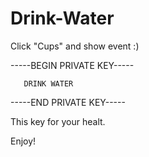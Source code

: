 # Drink-Water
Click "Cups" and show event :)

-----BEGIN PRIVATE KEY-----

       DRINK WATER 

-----END PRIVATE KEY-----

This key for your healt.

Enjoy! 
